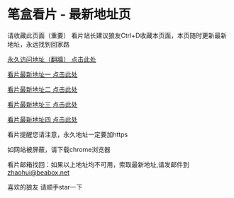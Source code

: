# 笔盒看片 - 最新地址页

请收藏此页面（重要）
看片站长建议狼友Ctrl+D收藏本页面，本页随时更新最新地址，永远找到回家路

[永久访问地址（翻牆） 点击此处](https://beabox.net/)

[看片最新地址一 点击此处](https://2f6n4j2d5u6.shop)

[看片最新地址二 点击此处](https://2t6u4y9n7n2.shop)

[看片最新地址三 点击此处](https://2s2g3t5f3w7.shop)

[看片最新地址四 点击此处](https://2w4b3a0k8j9.shop)

看片提醒您请注意，永久地址一定要加https

如网站被屏蔽，请下载chrome浏览器

看片邮箱找回：如果以上地址均不可用，索取最新地址,请发邮件到 zhaohui@beabox.net

喜欢的狼友 请顺手star一下